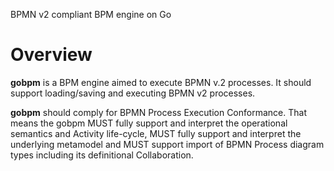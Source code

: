 BPMN v2 compliant BPM engine on Go

# Overview

**gobpm** is a BPM engine aimed to execute BPMN v.2 processes. It should support loading/saving and executing BPMN v2 processes.

**gobpm** should comply for BPMN Process Execution Conformance. That means the gobpm MUST fully support and interpret the operational semantics and Activity life-cycle, MUST fully support and interpret the underlying metamodel and MUST support import of BPMN Process diagram types including its definitional Collaboration.

